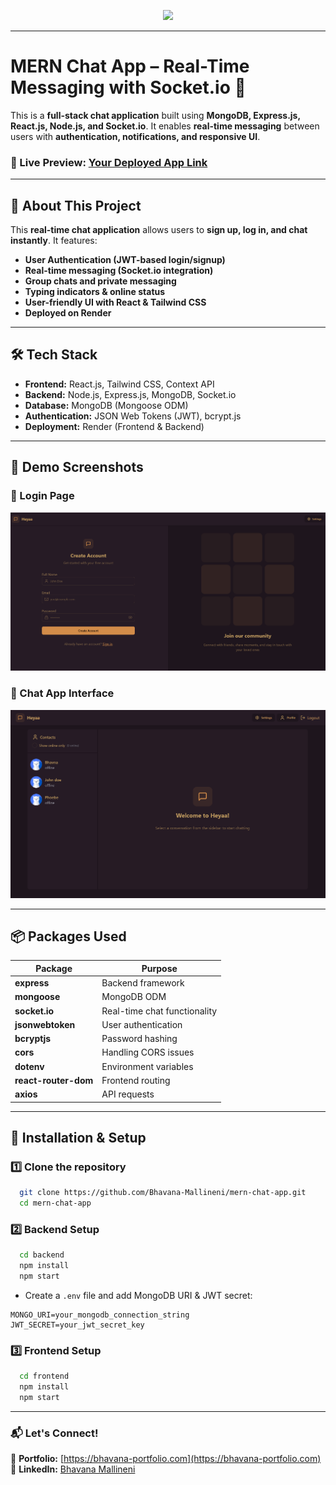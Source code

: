 <p align="center" width="100%">
    <img height="100" src="https://github.com/Bhavana-Mallineni/your-logo.svg">
</p>

---

# **MERN Chat App – Real-Time Messaging with Socket.io 🚀**

This is a **full-stack chat application** built using **MongoDB, Express.js, React.js, Node.js, and Socket.io**. It enables **real-time messaging** between users with **authentication, notifications, and responsive UI**.

### **🔗 Live Preview:** [Your Deployed App Link](https://your-app-link.onrender.com)

---

## **📌 About This Project**
This **real-time chat application** allows users to **sign up, log in, and chat instantly**. It features:
- **User Authentication (JWT-based login/signup)**
- **Real-time messaging (Socket.io integration)**
- **Group chats and private messaging**
- **Typing indicators & online status**
- **User-friendly UI with React & Tailwind CSS**
- **Deployed on Render**

---

## **🛠 Tech Stack**
- **Frontend:** React.js, Tailwind CSS, Context API
- **Backend:** Node.js, Express.js, MongoDB, Socket.io
- **Database:** MongoDB (Mongoose ODM)
- **Authentication:** JSON Web Tokens (JWT), bcrypt.js
- **Deployment:** Render (Frontend & Backend)

---

## **📸 Demo Screenshots**
### **🔑 Login Page**
![Login Page](./screenshots/login.png)

### **💬 Chat App Interface**
![Chat App](./screenshots/chat-app.png)

---

## **📦 Packages Used**
| Package | Purpose |
|---------|---------|
| **express** | Backend framework |
| **mongoose** | MongoDB ODM |
| **socket.io** | Real-time chat functionality |
| **jsonwebtoken** | User authentication |
| **bcryptjs** | Password hashing |
| **cors** | Handling CORS issues |
| **dotenv** | Environment variables |
| **react-router-dom** | Frontend routing |
| **axios** | API requests |

---

## **🚀 Installation & Setup**
### **1️⃣ Clone the repository**
```bash
  git clone https://github.com/Bhavana-Mallineni/mern-chat-app.git
  cd mern-chat-app
```

### **2️⃣ Backend Setup**
```bash
  cd backend
  npm install
  npm start
```
- Create a `.env` file and add MongoDB URI & JWT secret:
```
MONGO_URI=your_mongodb_connection_string
JWT_SECRET=your_jwt_secret_key
```

### **3️⃣ Frontend Setup**
```bash
  cd frontend
  npm install
  npm start
```

---

### **📬 Let's Connect!**
🔗 **Portfolio:** [https://bhavana-portfolio.com](https://bhavana-portfolio.com)  
🔗 **LinkedIn:** [Bhavana Mallineni](https://www.linkedin.com/in/bhavana-mallineni-640184210/)

